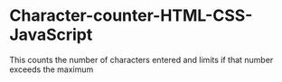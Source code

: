 # Character-counter-HTML-CSS-JavaScript
This counts the number of characters entered and limits if that number exceeds the maximum

